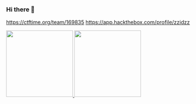 ### Hi there 👋

<!--
**ZZIDZZ/ZZIDZZ** is a ✨ _special_ ✨ repository because its `README.md` (this file) appears on your GitHub profile.

Here are some ideas to get you started:

- 🔭 I’m currently working on ...
- 🌱 I’m currently learning ...
- 👯 I’m looking to collaborate on ...
- 🤔 I’m looking for help with ...
- 💬 Ask me about ...
- 📫 How to reach me: ...
- 😄 Pronouns: ...
- ⚡ Fun fact: ...
-->
https://ctftime.org/team/169835
https://app.hackthebox.com/profile/zzidzz
<p align="left">
<a href="https://github.com/ZZIDZZ">
  <img height="180em" src="https://github-readme-stats-eight-theta.vercel.app/api?username=ZZIDZZ&show_icons=true&theme=algolia&include_all_commits=true&count_private=true"/>
  <img height="180em" src="https://github-readme-stats-eight-theta.vercel.app/api/top-langs/?username=ZZIDZZ&layout=compact&langs_count=8&theme=algolia"/>
</a>
